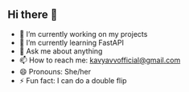 ## Hi there 👋

- 🔭 I’m currently working on my projects
- 🌱 I’m currently learning FastAPI
- 💬 Ask me about anything
- 📫 How to reach me: kavyavvofficial@gmail.com
- 😄 Pronouns: She/her
- ⚡ Fun fact: I can do a double flip

